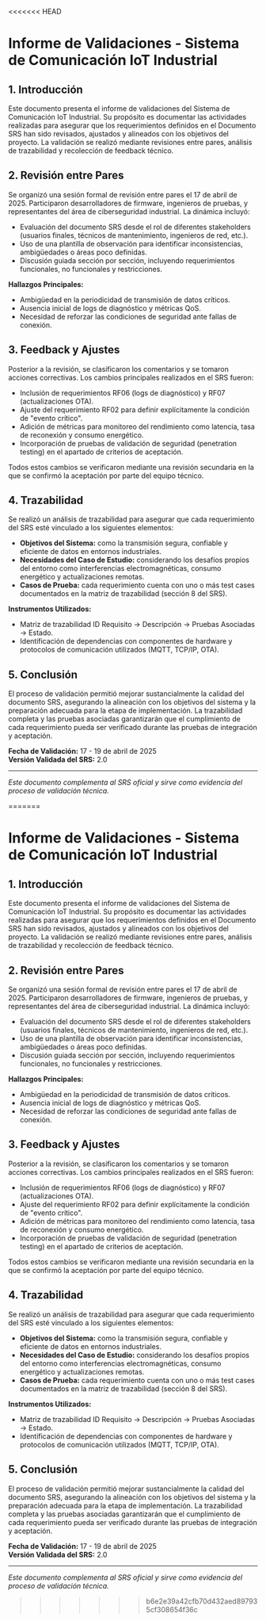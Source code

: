 <<<<<<< HEAD
# Informe de Validaciones - Sistema de Comunicación IoT Industrial

## 1. Introducción

Este documento presenta el informe de validaciones del Sistema de Comunicación IoT Industrial. Su propósito es documentar las actividades realizadas para asegurar que los requerimientos definidos en el Documento SRS han sido revisados, ajustados y alineados con los objetivos del proyecto. La validación se realizó mediante revisiones entre pares, análisis de trazabilidad y recolección de feedback técnico.

## 2. Revisión entre Pares

Se organizó una sesión formal de revisión entre pares el 17 de abril de 2025. Participaron desarrolladores de firmware, ingenieros de pruebas, y representantes del área de ciberseguridad industrial. La dinámica incluyó:

- Evaluación del documento SRS desde el rol de diferentes stakeholders (usuarios finales, técnicos de mantenimiento, ingenieros de red, etc.).
- Uso de una plantilla de observación para identificar inconsistencias, ambigüedades o áreas poco definidas.
- Discusión guiada sección por sección, incluyendo requerimientos funcionales, no funcionales y restricciones.

**Hallazgos Principales:**
- Ambigüedad en la periodicidad de transmisión de datos críticos.
- Ausencia inicial de logs de diagnóstico y métricas QoS.
- Necesidad de reforzar las condiciones de seguridad ante fallas de conexión.

## 3. Feedback y Ajustes

Posterior a la revisión, se clasificaron los comentarios y se tomaron acciones correctivas. Los cambios principales realizados en el SRS fueron:

- Inclusión de requerimientos RF06 (logs de diagnóstico) y RF07 (actualizaciones OTA).
- Ajuste del requerimiento RF02 para definir explícitamente la condición de "evento crítico".
- Adición de métricas para monitoreo del rendimiento como latencia, tasa de reconexión y consumo energético.
- Incorporación de pruebas de validación de seguridad (penetration testing) en el apartado de criterios de aceptación.

Todos estos cambios se verificaron mediante una revisión secundaria en la que se confirmó la aceptación por parte del equipo técnico.

## 4. Trazabilidad

Se realizó un análisis de trazabilidad para asegurar que cada requerimiento del SRS esté vinculado a los siguientes elementos:

- **Objetivos del Sistema:** como la transmisión segura, confiable y eficiente de datos en entornos industriales.
- **Necesidades del Caso de Estudio:** considerando los desafíos propios del entorno como interferencias electromagnéticas, consumo energético y actualizaciones remotas.
- **Casos de Prueba:** cada requerimiento cuenta con uno o más test cases documentados en la matriz de trazabilidad (sección 8 del SRS).

**Instrumentos Utilizados:**
- Matriz de trazabilidad ID Requisito → Descripción → Pruebas Asociadas → Estado.
- Identificación de dependencias con componentes de hardware y protocolos de comunicación utilizados (MQTT, TCP/IP, OTA).

## 5. Conclusión

El proceso de validación permitió mejorar sustancialmente la calidad del documento SRS, asegurando la alineación con los objetivos del sistema y la preparación adecuada para la etapa de implementación. La trazabilidad completa y las pruebas asociadas garantizarán que el cumplimiento de cada requerimiento pueda ser verificado durante las pruebas de integración y aceptación.

**Fecha de Validación:** 17 - 19 de abril de 2025  
**Versión Validada del SRS:** 2.0

---

*Este documento complementa al SRS oficial y sirve como evidencia del proceso de validación técnica.*

=======
# Informe de Validaciones - Sistema de Comunicación IoT Industrial

## 1. Introducción

Este documento presenta el informe de validaciones del Sistema de Comunicación IoT Industrial. Su propósito es documentar las actividades realizadas para asegurar que los requerimientos definidos en el Documento SRS han sido revisados, ajustados y alineados con los objetivos del proyecto. La validación se realizó mediante revisiones entre pares, análisis de trazabilidad y recolección de feedback técnico.

## 2. Revisión entre Pares

Se organizó una sesión formal de revisión entre pares el 17 de abril de 2025. Participaron desarrolladores de firmware, ingenieros de pruebas, y representantes del área de ciberseguridad industrial. La dinámica incluyó:

- Evaluación del documento SRS desde el rol de diferentes stakeholders (usuarios finales, técnicos de mantenimiento, ingenieros de red, etc.).
- Uso de una plantilla de observación para identificar inconsistencias, ambigüedades o áreas poco definidas.
- Discusión guiada sección por sección, incluyendo requerimientos funcionales, no funcionales y restricciones.

**Hallazgos Principales:**
- Ambigüedad en la periodicidad de transmisión de datos críticos.
- Ausencia inicial de logs de diagnóstico y métricas QoS.
- Necesidad de reforzar las condiciones de seguridad ante fallas de conexión.

## 3. Feedback y Ajustes

Posterior a la revisión, se clasificaron los comentarios y se tomaron acciones correctivas. Los cambios principales realizados en el SRS fueron:

- Inclusión de requerimientos RF06 (logs de diagnóstico) y RF07 (actualizaciones OTA).
- Ajuste del requerimiento RF02 para definir explícitamente la condición de "evento crítico".
- Adición de métricas para monitoreo del rendimiento como latencia, tasa de reconexión y consumo energético.
- Incorporación de pruebas de validación de seguridad (penetration testing) en el apartado de criterios de aceptación.

Todos estos cambios se verificaron mediante una revisión secundaria en la que se confirmó la aceptación por parte del equipo técnico.

## 4. Trazabilidad

Se realizó un análisis de trazabilidad para asegurar que cada requerimiento del SRS esté vinculado a los siguientes elementos:

- **Objetivos del Sistema:** como la transmisión segura, confiable y eficiente de datos en entornos industriales.
- **Necesidades del Caso de Estudio:** considerando los desafíos propios del entorno como interferencias electromagnéticas, consumo energético y actualizaciones remotas.
- **Casos de Prueba:** cada requerimiento cuenta con uno o más test cases documentados en la matriz de trazabilidad (sección 8 del SRS).

**Instrumentos Utilizados:**
- Matriz de trazabilidad ID Requisito → Descripción → Pruebas Asociadas → Estado.
- Identificación de dependencias con componentes de hardware y protocolos de comunicación utilizados (MQTT, TCP/IP, OTA).

## 5. Conclusión

El proceso de validación permitió mejorar sustancialmente la calidad del documento SRS, asegurando la alineación con los objetivos del sistema y la preparación adecuada para la etapa de implementación. La trazabilidad completa y las pruebas asociadas garantizarán que el cumplimiento de cada requerimiento pueda ser verificado durante las pruebas de integración y aceptación.

**Fecha de Validación:** 17 - 19 de abril de 2025  
**Versión Validada del SRS:** 2.0

---

*Este documento complementa al SRS oficial y sirve como evidencia del proceso de validación técnica.*

>>>>>>> b6e2e39a42cfb70d432aed897935cf308654f36c

